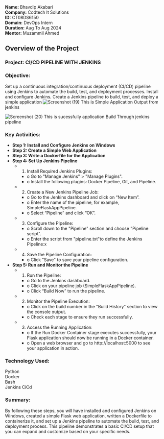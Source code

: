 **Name:** Bhavdip Akabari  
**Company:** Codtech It Solutions  
**ID:** CT08DS6150  
**Domain:** DevOps Intern  
**Duration:** Aug To Aug 2024  
**Mentor:** Muzammil Ahmed  

## Overview of the Project

### Project: CI/CD PIPELINE WITH JENKINS

### Objective: 
Set up a continuous integration/continuous deployment (CI/CD) pipeline using
 Jenkins to automate the build, test, and deployment processes. Install and
 configure Jenkins. Create a Jenkins pipeline to build, test, and deploy a simple
 application
 ![Screenshot (19)](https://github.com/user-attachments/assets/7b95c44d-66c4-4d28-9b1a-1d4110aa760a)
 This is Simple Application Output from jenkins  

 ![Screenshot (20)](https://github.com/user-attachments/assets/da57d7ec-bfde-4f0b-9910-4553c5f1b668)
 This is sucessfully application Build Through jenkins pipeline




### Key Activities: 
- **Step 1: Install and Configure Jenkins on Windows**  
- **Step 2: Create a Simple Web Application**  
- **Step 3: Write a Dockerfile for the Application**  
- **Step 4: Set Up Jenkins Pipeline**
  - 1.	Install Required Jenkins Plugins:
      - o	Go to "Manage Jenkins" > "Manage Plugins".
      - o	Install the following plugins: Docker Pipeline, Git, and Pipeline.
  - 2.	Create a New Jenkins Pipeline Job:
      - o	Go to the Jenkins dashboard and click on “New Item”.
      - o	Enter the name of the pipeline, for example, SimpleFlaskAppPipeline.
      - o	Select “Pipeline” and click “OK”.
  - 3.	Configure the Pipeline:
      - o	Scroll down to the "Pipeline" section and choose "Pipeline script".
      - o	Enter the script from "pipeline.txt"to define the Jenkins Pipeline:x
  - 4.	Save the Pipeline Configuration:
      - o	Click "Save" to save your pipeline configuration.
- **Step 5: Run and Monitor the Pipeline**
  - 1.	Run the Pipeline:
       - o	Go to the Jenkins dashboard.
       - o	Click on your pipeline job (SimpleFlaskAppPipeline).
       - o	Click “Build Now” to run the pipeline.
  - 2.	Monitor the Pipeline Execution:
       - o	Click on the build number in the "Build History" section to view the console output.
       - o	Check each stage to ensure they run successfully.
  - 3.	Access the Running Application:
       - o	If the Run Docker Container stage executes successfully, your Flask application should now be running in a Docker container.
       - o	Open a web browser and go to http://localhost:5000 to see your application in action.

### Technology Used: 
Python  
Docker  
Bash  
Jenkins CiCd  

### Summary:  
By following these steps, you will have installed and configured Jenkins on Windows, created a simple Flask web application, written a Dockerfile to containerize it, and set up a Jenkins pipeline to automate the build, test, and deployment process. This pipeline demonstrates a basic CI/CD setup that you can expand and customize based on your specific needs.

